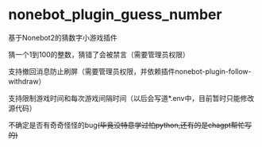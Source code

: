 # nonebot_plugin_guess_number
基于Nonebot2的猜数字小游戏插件

猜一个1到100的整数，猜错了会被禁言（需要管理员权限）

支持撤回消息防止刷屏（需要管理员权限，并依赖插件nonebot-plugin-follow-withdraw）

支持限制游戏时间和每次游戏间隔时间（以后会写道*.env中，目前暂时只能修改源代码）

不确定是否有奇奇怪怪的bug~~(毕竟没特意学过怕python,还有的是chagpt帮忙写的)~~
